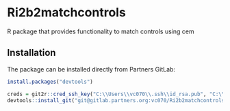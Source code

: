 
Ri2b2matchcontrols
==================

R package that provides functionality to match controls using cem


Installation
------------

The package can be installed directly from Partners GitLab:

``` r
install.packages("devtools")

creds = git2r::cred_ssh_key("C:\\Users\\vc070\\.ssh\\id_rsa.pub", "C:\\Users\\vc070\\.ssh\\id_rsa")
devtools::install_git("git@gitlab.partners.org:vc070/Ri2b2matchcontrols.git", credentials = git2r::cred_ssh_key())
```